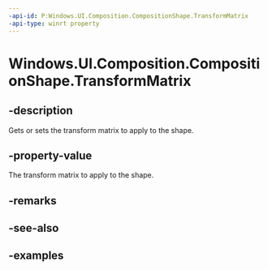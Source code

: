 ```yaml
---
-api-id: P:Windows.UI.Composition.CompositionShape.TransformMatrix
-api-type: winrt property
---
```


<!-- Property syntax.
public Matrix3x2 TransformMatrix { get;  set; }
-->

# Windows.UI.Composition.CompositionShape.TransformMatrix

## -description

Gets or sets the transform matrix to apply to the shape.



## -property-value

The transform matrix to apply to the shape.

## -remarks

## -see-also

## -examples

